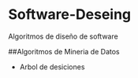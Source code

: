 # Software-Deseing
Algoritmos de diseño de software

##Algoritmos de Mineria de Datos

 - Arbol de desiciones
